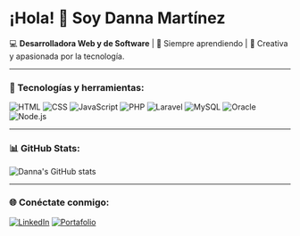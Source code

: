 # ¡Hola! 👋 Soy Danna Martínez

💻 **Desarrolladora Web y de Software** | 🌱 Siempre aprendiendo | 🎨 Creativa y apasionada por la tecnología.

---

### 🚀 Tecnologías y herramientas:
![HTML](https://img.shields.io/badge/HTML5-E34F26?style=for-the-badge&logo=html5&logoColor=white)
![CSS](https://img.shields.io/badge/CSS3-1572B6?style=for-the-badge&logo=css3&logoColor=white)
![JavaScript](https://img.shields.io/badge/JavaScript-F7DF1E?style=for-the-badge&logo=javascript&logoColor=black)
![PHP](https://img.shields.io/badge/PHP-777BB4?style=for-the-badge&logo=php&logoColor=white)
![Laravel](https://img.shields.io/badge/Laravel-FF2D20?style=for-the-badge&logo=laravel&logoColor=white)
![MySQL](https://img.shields.io/badge/MySQL-005C84?style=for-the-badge&logo=mysql&logoColor=white)
![Oracle](https://img.shields.io/badge/Oracle-F80000?style=for-the-badge&logo=oracle&logoColor=white)
![Node.js](https://img.shields.io/badge/Node.js-339933?style=for-the-badge&logo=node.js&logoColor=white)


---

### 📊 GitHub Stats:
![Danna's GitHub stats](https://github-readme-stats.vercel.app/api?username=TU_USUARIO&show_icons=true&theme=radical)

---

### 🌐 Conéctate conmigo:
[![LinkedIn](https://img.shields.io/badge/LinkedIn-0A66C2?style=for-the-badge&logo=linkedin&logoColor=white)](TU_LINKEDIN)
[![Portafolio](https://img.shields.io/badge/Portafolio-FF5722?style=for-the-badge&logo=About.me&logoColor=white)](TU_PORTAFOLIO)
